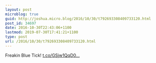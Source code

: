 ```yaml
---
layout: post
microblog: true
guid: http://joshua.micro.blog/2016/10/30/t792693308409733120.html
post_id: 34697
date: 2016-10-30T22:43:06+1100
lastmod: 2019-07-30T17:41:21+1100
type: post
url: /2016/10/30/t792693308409733120.html
---
```

Freakin Blue Tick! [t.co/GSjw1QqD0...](https://t.co/GSjw1QqD0k)

